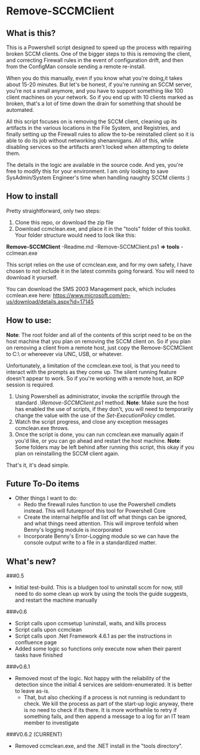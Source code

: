 # Remove-SCCMClient

## What is this?
This is a Powershell script designed to speed up the process with repairing broken SCCM clients. One of the bigger steps to this is removing the client, and correcting Firewall rules in the event of configuration drift, and then from the ConfigMan console sending a remote re-install.

When you do this manually, even if you know what you're doing,it takes about 15-20 minutes. But let's be honest, if you're running an SCCM server, you're not a small anymore, and you have to support something like 100 client machines on your network. So if you end up with 10 clients marked as broken, that's a lot of time down the drain for something that should be automated.

All this script focuses on is removing the SCCM client, cleaning up its artifacts in the various locations in the File System, and Registries, and finally setting up the Firewall rules to allow the to-be reinstalled client so it is able to do its job without networking shenannigans. All of this, while disabling services so the artifacts aren't locked when attempting to delete them.

The details in the logic are available in the source code. And yes, you're free to modify this for your environment. I am only looking to save SysAdmin/System Engineer's time when handling naughty SCCM clients :)

## How to install
Pretty straightforward, only two steps:
1) Clone this repo, or download the zip file
2) Download ccmclean.exe, and place it in the "tools" folder of this toolkit. Your folder structure would need to look like this:

**Remove-SCCMClient**
-Readme.md
-Remove-SCCMClient.ps1
    **=> tools**
    -cclmean.exe

This script relies on the use of ccmclean.exe, and for my own safety, I have chosen to not include it in the latest commits going forward. You will need to download it yourself.

You can download the SMS 2003 Management pack, which includes
ccmlean.exe here: https://www.microsoft.com/en-us/download/details.aspx?id=17145

## How to use:
**Note**: The root folder and all of the contents of this script need to be on the host machine that you plan on removing the SCCM client on. So if you plan on removing a client from a remote host, just copy the Remove-SCCMClient to C:\ or whereever via UNC, USB, or whatever.

Unfortunately, a limitation of the ccmclean.exe tool, is that you need to interact with the prompts as they come up. The silent running feature doesn't appear to work. So if you're working with a remote host, an RDP session is required.

1) Using Powershell as administrator, invoke the scriptfile through the standard *.\Remove-SCCMClient.ps1* method.
**Note**: Make sure the host has enabled the use of scripts, if they don't, you will need to temporarily change the value with the use of the *Set-ExecutionPolicy* cmdlet.
2) Watch the script progress, and close any exception messages ccmclean.exe throws.
3) Once the script is done, you can run ccmclean.exe manually again if you'd like, or you can go ahead and restart the host machine.
**Note**: Some folders may be left behind after running this script, this okay if you plan on reinstalling the SCCM client again.

That's it, it's dead simple.

## Future To-Do items
- Other things I want to do:
    - Redo the firewall rules function to use the Powershell cmdlets instead. This will futureproof this tool for Powershell Core
    - Create the internal helpfile and list off what things can be ignored, and what things need attention. This will improve tenfold when Benny's logging module is incorporated
    - Incorporate Benny's Error-Logging module so we can have the console output write to a file in a standardized matter.

## What's new?
###0.5
- Initial test-build. This is a bludgen tool to uninstall sccm for now, still need to do some clean up work by using the tools the guide suggests, and restart the machine manually

###v0.6
- Script calls upon ccmsetup \uninstall, waits, and kills process
- Script calls upon ccmclean
- Script calls upon .Net Framework 4.6.1 as per the instructions in confluence page
- Added some logic so functions only execute now when their parent tasks have finished

###v0.6.1
- Removed most of the logic. Not happy with the reliability of the detection since the initial 4 services are seldom-enumerated. It is better to leave as-is.
    - That, but also checking if a process is not running is redundant to check. We kill the process as part of the start-up logic anyway, there is no need to check if its there. It is more worthwhile to retry if something fails, and then append a message to a log for an IT team member to investigate

###V0.6.2 (CURRENT)
- Removed ccmclean.exe, and the .NET install in the "tools directory".